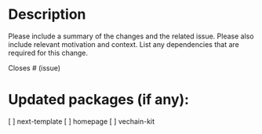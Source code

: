 # Description

Please include a summary of the changes and the related issue. Please also include relevant motivation and context. List any dependencies that are required for this change.

Closes # (issue)

# Updated packages (if any):

[ ] next-template
[ ] homepage
[ ] vechain-kit

